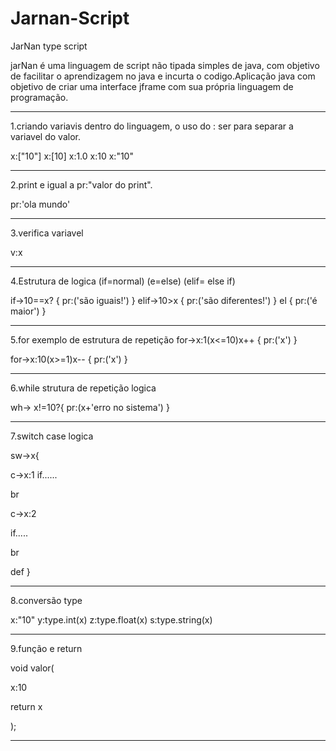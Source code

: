 # Jarnan-Script

JarNan type script


jarNan é uma linguagem de script não tipada simples de java,
com objetivo de facilitar o aprendizagem no java e incurta o codigo.Aplicação java com objetivo de criar uma 
interface jframe com sua própria linguagem de programação. 
___________________________________________________________________________

1.criando variavis dentro do linguagem, o uso do : ser para separar a variavel do valor.

x:["10"] 
x:[10]
x:1.0
x:10
x:"10"

___________________________________________________________________________

2.print e igual a pr:"valor do print".

pr:'ola mundo'
___________________________________________________________________________
3.verifica variavel

v:x

___________________________________________________________________________
4.Estrutura de logica (if=normal) (e=else) (elif= else if) 

if->10==x?
{
pr:('são iguais!')
}
elif->10>x
{
pr:('são diferentes!')
}
el
{
pr:('é maior')
}

___________________________________________________________________________


5.for exemplo de estrutura de repetição 
for->x:1(x<=10)x++
{
pr:('x')
}

for->x:10(x>=1)x--
{
pr:('x')
}
___________________________________________________________________________

6.while strutura de repetição logica

wh-> x!=10?{
pr:(x+'erro no sistema')
}

___________________________________________________________________________

7.switch case logica

sw->x{

c->x:1
if......

br

c->x:2

if.....

br

def
}
___________________________________________________________________________

8.conversão type

x:"10"
y:type.int(x)
z:type.float(x)
s:type.string(x)

___________________________________________________________________________
9.função e return

void valor(

x:10

return x

);
___________________________________________________________________________



